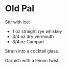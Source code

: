 # Old Pal

Stir with ice:

* 1 oz straight rye whiskey
* 3/4 oz dry vermouth
* 3/4 oz Campari

Strain into a cocktail glass.

Garnish with a lemon twist.
